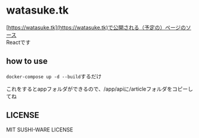 # watasuke.tk

[https://watasuke.tk](https://watasuke.tk)で公開される（予定の）ページのソース  
Reactです

## how to use
`docker-compose up -d --build`するだけ

これをするとappフォルダができるので、/app/apiに/articleフォルダをコピーしてね

## LICENSE
MIT SUSHI-WARE LICENSE
